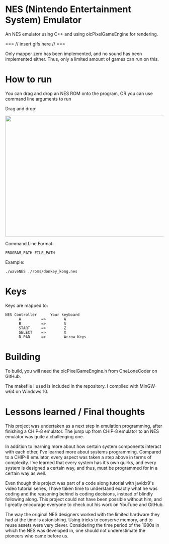# NES (Nintendo Entertainment System) Emulator
An NES emulator using C++ and using olcPixelGameEngine for rendering.

=== // insert gifs here // ===

Only mapper zero has been implemented, and no sound has been implemented either. Thus, only a limited amount of games can run on this.

# How to run
You can drag and drop an NES ROM onto the program, OR you can use command line arguments to run

Drag and drop:

<img src="https://github.com/kmnthecoder/waveNES/blob/master/drag_n_drop.gif" width="600" height="382">

Command Line Format:

    PROGRAM_PATH FILE_PATH
    
Example:

    ./waveNES ./roms/donkey_kong.nes

    
# Keys
Keys are mapped to:

    NES Controller      Your keyboard
          A         =>        A
          B         =>        S
          START     =>        Z
          SELECT    =>        X
          D-PAD     =>        Arrow Keys

# Building
To build, you will need the olcPixelGameEngine.h from OneLoneCoder on GitHub.

The makefile I used is included in the repository. I compiled with MinGW-w64 on Windows 10.

# Lessons learned / Final thoughts
This project was undertaken as a next step in emulation programming, after finishing a CHIP-8 emulator. The jump up from CHIP-8 emulator to an NES emulator was quite a challenging one.

In addition to learning more about how certain system components interact with each other, I've learned more about systems programming. Compared to a CHIP-8 emulator, every aspect was taken a step above in terms of complexity. I've learned that every system has it's own quirks, and every system is designed a certain way, and thus, must be programmed for in a certain way as well.

Even though this project was part of a code along tutorial with javidx9's video tutorial series, I have taken time to understand exactly what he was coding and the reasoning behind is coding decisions, instead of blindly following along. This project could not have been possible without him, and I greatly encourage everyone to check out his work on YouTube and GitHub.

The way the original NES designers worked with the limited hardware they had at the time is astonishing. Using tricks to conserve memory, and to reuse assets were very clever. Considering the time period of the 1980s in which the NES was developed in, one should not underestimate the pioneers who came before us.
